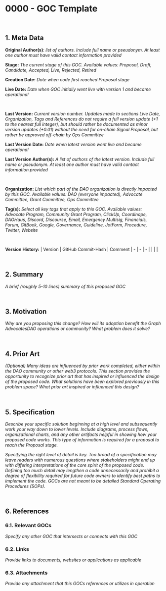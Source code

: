 # 0000 - GOC Template

<br>

## 1. Meta Data
**Original Author(s)**: *list of authors. Include full name or pseudonym. At least one author must have valid contact information provided*

**Stage:** *The current stage of this GOC. Available values: Proposal, Draft, Candidate, Accepted, Live, Rejected, Retired*

**Creation Date:** *Date when code first reached Proposal stage*

**Live Date:** *Date when GOC initially went live with version 1 and became operational*

<br>

**Last Version:** *Current version number. Updates made to sections Live Date, Organization, Tags and References do not require a full version update (+1 to the nearest full integer), but should rather be documented as minor version updates (+0.01) without the need for on-chain Signal Proposal, but rather be approved off-chain by Ops Committee*

**Last Version Date:** *Date when latest version went live and became operational*

**Last Version Author(s):** *A list of authors of the latest version. Include full name or pseudonym. At least one author must have valid contact information provided*

<br>

**Organization:** *List which part of the DAO organization is directly impacted by this GOC. Available values:  DAO (everyone impacted), Advocate Committee, Grant Committee, Ops Committee*

**Tag(s):** *Select all key tags that apply to this GOC. Available values: Advocate Program, Community Grant Program, ClickUp, Coordinape, DAOHaus, Discord, Discourse, Email, Emergency Multisig, Financials, Forum, GitBook, Google, Governance, Guideline, JotForm, Procedure, Twitter, Website*

<br>

**Version History:**
| Version | GitHub Commit-Hash | Comment
| - | - | - |
| | |

<br>

## 2. Summary
*A brief (roughly 5-10 lines) summary of this proposed GOC*

<br>

## 3. Motivation
*Why are you proposing this change? How will its adoption benefit the Graph AdvocatesDAO operations or community? What problem does it solve?*

<br>

## 4. Prior Art
*(Optional) Many ideas are influenced by prior work completed, either within the DAO community or other web3 protocols. This section provides the opportunity to recognize prior art that has inspired or influenced the design of the proposed code. What solutions have been explored previously in this problem space? What prior art inspired or influenced this design?*

<br>

## 5. Specification
*Describe your specific solution beginning at a high level and subsequently work your way down to lower levels. Include diagrams, process flows, organizational charts, and any other artifacts helpful in showing how your proposed code works. This type of information is required for a proposal to reach the Proposal stage.*

*Specifying the right level of detail is key. Too broad of a specification may leave readers with numerous questions where stakeholders might end up with differing interpretations of the core spirit of the proposed code. Defining too much detail may lengthen a code unnecessarily and prohibit a degree of flexibility required for future code owners to identify best paths to implement the code. GOCs are not meant to be detailed Standard Operating Procedures (SOPs).*

<br>

## 6. References

### 6.1. Relevant GOCs
*Specify any other GOC that intersects or connects with this GOC*

### 6.2. Links
*Provide links to documents, websites or applications as applicable*

### 6.3. Attachments
*Provide any attachment that this GOCs references or utilizes in operation*
